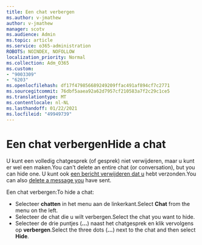 ```yaml
---
title: Een chat verbergen
ms.author: v-jmathew
author: v-jmathew
manager: scotv
ms.audience: Admin
ms.topic: article
ms.service: o365-administration
ROBOTS: NOINDEX, NOFOLLOW
localization_priority: Normal
ms.collection: Adm_O365
ms.custom:
- "9003309"
- "6203"
ms.openlocfilehash: df17f479856689249209ffac491af894cf7c2771
ms.sourcegitcommit: 76dbf5aaea92a62d7957cf210583a7f2c29c1ce5
ms.translationtype: MT
ms.contentlocale: nl-NL
ms.lasthandoff: 01/22/2021
ms.locfileid: "49949739"
---
```

# <a name="hide-a-chat"></a><span data-ttu-id="6424c-102">Een chat verbergen</span><span class="sxs-lookup"><span data-stu-id="6424c-102">Hide a chat</span></span>

<span data-ttu-id="6424c-103">U kunt een volledig chatgesprek (of gesprek) niet verwijderen, maar u kunt er wel een maken.</span><span class="sxs-lookup"><span data-stu-id="6424c-103">You can't delete an entire chat (or conversation), but you can hide one.</span></span> <span data-ttu-id="6424c-104">U kunt ook [een bericht verwijderen dat u](https://support.office.com/client/delete-a-message-you-have-sent-67bd76a5-04e7-46ea-9ef0-5800865cb8f3) hebt verzonden.</span><span class="sxs-lookup"><span data-stu-id="6424c-104">You can also [delete a message you](https://support.office.com/client/delete-a-message-you-have-sent-67bd76a5-04e7-46ea-9ef0-5800865cb8f3) have sent.</span></span>

<span data-ttu-id="6424c-105">Een chat verbergen:</span><span class="sxs-lookup"><span data-stu-id="6424c-105">To hide a chat:</span></span>

- <span data-ttu-id="6424c-106">Selecteer **chatten** in het menu aan de linkerkant.</span><span class="sxs-lookup"><span data-stu-id="6424c-106">Select **Chat** from the menu on the left.</span></span>
- <span data-ttu-id="6424c-107">Selecteer de chat die u wilt verbergen.</span><span class="sxs-lookup"><span data-stu-id="6424c-107">Select the chat you want to hide.</span></span>
- <span data-ttu-id="6424c-108">Selecteer de drie puntjes (**...**) naast het chatgesprek en klik vervolgens op **verbergen**.</span><span class="sxs-lookup"><span data-stu-id="6424c-108">Select the three dots (**...**) next to the chat and then select **Hide**.</span></span>
